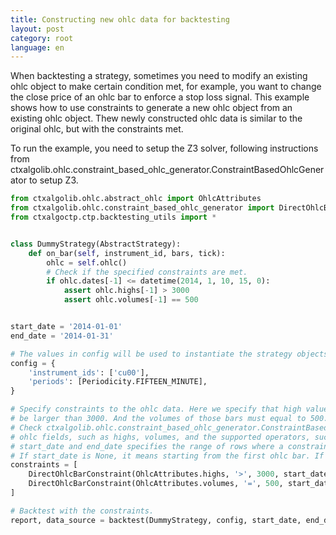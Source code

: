 ```yaml
---
title: Constructing new ohlc data for backtesting
layout: post
category: root
language: en
---
```


When backtesting a strategy, sometimes you need to modify an existing ohlc object to make certain condition met,
for example, you want to change the close price of an ohlc bar to enforce a stop loss signal. This example shows
how to use constraints to generate a new ohlc object from an existing ohlc object. Thew newly constructed ohlc data
is similar to the original ohlc, but with the constraints met.

To run the example, you need to setup the Z3 solver, following instructions from ctxalgolib.ohlc.constraint_based_ohlc_generator.ConstraintBasedOhlcGenerator
to setup Z3.


```python
from ctxalgolib.ohlc.abstract_ohlc import OhlcAttributes
from ctxalgolib.ohlc.constraint_based_ohlc_generator import DirectOhlcBarConstraint
from ctxalgoctp.ctp.backtesting_utils import *


class DummyStrategy(AbstractStrategy):
    def on_bar(self, instrument_id, bars, tick):
        ohlc = self.ohlc()
        # Check if the specified constraints are met.
        if ohlc.dates[-1] <= datetime(2014, 1, 10, 15, 0):
            assert ohlc.highs[-1] > 3000
            assert ohlc.volumes[-1] == 500


start_date = '2014-01-01'
end_date = '2014-01-31'

# The values in config will be used to instantiate the strategy objects by the backtest method.
config = {
    'instrument_ids': ['cu00'],
    'periods': [Periodicity.FIFTEEN_MINUTE],
}

# Specify constraints to the ohlc data. Here we specify that high values of all bars before 2014-01-10 15:00:00 must
# be larger than 3000. And the volumes of those bars must equal to 500.
# Check ctxalgolib.ohlc.constraint_based_ohlc_generator.ConstraintBasedOhlcGeneratorConstants to see the supported
# ohlc fields, such as highs, volumes, and the supported operators, such as >, =.
# start_date and end_date specifies the range of rows where a constraint should be applied.
# If start_date is None, it means starting from the first ohlc bar. If end_date is None, it means ends at the last bar.
constraints = [
    DirectOhlcBarConstraint(OhlcAttributes.highs, '>', 3000, start_date=None, end_date=datetime(2014, 1, 10, 15, 0)),
    DirectOhlcBarConstraint(OhlcAttributes.volumes, '=', 500, start_date=None, end_date=datetime(2014, 1, 10, 15, 0)),
]

# Backtest with the constraints.
report, data_source = backtest(DummyStrategy, config, start_date, end_date, ohlc_bar_constraints=constraints)

```
